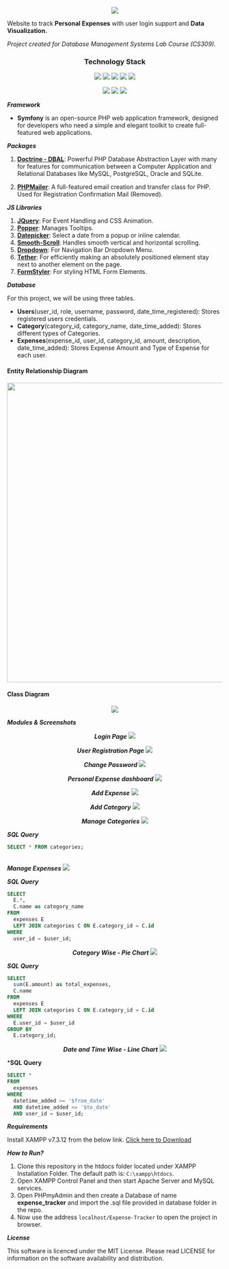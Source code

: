 
<p align="center">
<img src="https://user-images.githubusercontent.com/94285514/141747267-0d3d8d3b-d835-4487-9523-4bc54b319ffb.png" />
</p>

Website to track **Personal Expenses** with user login support and **Data Visualization.**

_Project created for Database Management Systems Lab Course (CS309)._

<h3 align="center">Technology Stack</h3>

<p align=center>

<img src="https://img.shields.io/badge/Xampp-F37623?style=for-the-badge&logo=xampp&logoColor=white" />
<img src="https://img.shields.io/badge/PHP-v7.3.12-777BB4?&style=for-the-badge&logo=php&?labelColor=777BB4&logoColor=white" />
<img src="https://img.shields.io/badge/symfony-%23000000.svg?style=for-the-badge&logo=symfony&logoColor=white" />
<img src="https://img.shields.io/badge/MySQL-005C84?style=for-the-badge&logo=mysql&logoColor=white" />
<img src="https://img.shields.io/badge/apache-%23D42029.svg?style=for-the-badge&logo=apache&logoColor=white" />

</p>

<p align="center">

<img src="https://img.shields.io/badge/HTML5-E34F26?style=for-the-badge&logo=html5&logoColor=white" />
<img src="https://img.shields.io/badge/CSS3-1572B6?style=for-the-badge&logo=css3&logoColor=white" />
<img src="https://img.shields.io/badge/JavaScript-323330?style=for-the-badge&logo=javascript&logoColor=F7DF1E" />

</p>

<!-- https://img.shields.io/badge/php-%23777BB4.svg?style=for-the-badge&logo=php&logoColor=white -->

**_Framework_**
- **Symfony** is an open-source PHP web application framework, designed for developers who need a simple and elegant toolkit to create full-featured web applications.

**_Packages_**

1. [**Doctrine - DBAL**](https://symfony.com/doc/current/doctrine.html): Powerful PHP Database Abstraction Layer with many for features for communication between a Computer Application and Relational Databases like MySQL, PostgreSQL, Oracle and SQLite.

2. [**PHPMailer**](https://github.com/infinitered/middleman-template/tree/master/source/libraries/vendor/phpmailer/phpmailer): A full-featured email creation and transfer class for PHP. Used for Registration Confirmation Mail (Removed).

**_JS Libraries_**

1. [**JQuery**](https://jquery.com/): For Event Handling and CSS Animation.
2. [**Popper**](https://github.com/popperjs/popper-core): Manages Tooltips.
3. [**Datepicker**](https://api.jqueryui.com/datepicker/): Select a date from a popup or inline calendar.
4. [**Smooth-Scroll**](https://github.com/cferdinandi/smooth-scroll): Handles smooth vertical and horizontal scrolling.
5. [**Dropdown**](https://getbootstrap.com/docs/4.0/components/dropdowns/): For Navigation Bar Dropdown Menu.
6. [**Tether**](http://tether.io/): For efficiently making an absolutely positioned element stay next to another element on the page.
7. [**FormStyler**](https://cdnjs.com/libraries/jQueryFormStyler): For styling HTML Form Elements.

**_Database_**

For this project, we will be using three tables.
 - **Users**(user_id, role, username, password, date_time_registered): Stores registered users credentials.
 - **Category**(category_id, category_name, date_time_added): Stores different types of Categories.
 - **Expenses**(expense_id, user_id, category_id, amount, description, date_time_added): Stores Expense Amount and Type of Expense for each user.

#### Entity Relationship Diagram
<p align="center">

<img src="https://user-images.githubusercontent.com/94285514/143732666-4dd9561b-a4a5-44e2-ba23-68222660cedd.jpg" width="700" height="">

</p>

#### Class Diagram
<p align="center">

<img src="https://user-images.githubusercontent.com/94285514/143071049-8af4925b-79fa-438c-a92e-efcbd2fd6ad0.jpg">

</p>

***Modules & Screenshots***


<p align="center">
<b><i>Login Page</i></b>
<img src="https://user-images.githubusercontent.com/94285514/143485149-3f251a62-1e4d-4f33-8e2c-c4b5d954d2f0.png">
</p>

<p align="center">
<b><i>User Registration Page</i></b>
<img src="https://user-images.githubusercontent.com/94285514/143485533-8ca75334-1264-400d-8685-e432a733576e.png">
</p>

<p align="center">
<b><i>Change Password</i></b>
<img src="https://user-images.githubusercontent.com/94285514/143530298-efecd690-b178-42d7-bbab-3d58cfe3aa33.png">
</p>

<p align="center">
<b><i>Personal Expense dashboard</i></b>
<img src="https://user-images.githubusercontent.com/94285514/143530231-13b76d18-b33e-4da7-9766-54bffa4d9df5.png">
</p>

<p align="center">
<b><i>Add Expense</i></b>
<img src="https://user-images.githubusercontent.com/94285514/143530667-cf87a892-a781-49ae-b943-2975b1ff32ca.png">
</p>

<p align="center">
<b><i>Add Category</i></b>
<img src="https://user-images.githubusercontent.com/94285514/143530664-b6607da8-9e42-46c0-90b1-d36285d17767.png">
</p>

<p align="center">
<b><i>Manage Categories</i></b>
<img src="https://user-images.githubusercontent.com/94285514/143530037-4847fafc-c106-4eee-b2ba-20b55b25e5c8.png">

***SQL Query***
```sql
SELECT * FROM categories;
```

<br>
<b><i>Manage Expenses</i></b>
<img src="https://user-images.githubusercontent.com/94285514/143530108-565e3caf-7e74-4b7e-b062-858059bd13cc.png">
</p>

***SQL Query***
```sql
SELECT 
  E.*, 
  C.name as category_name 
FROM 
  expenses E 
  LEFT JOIN categories C ON E.category_id = C.id 
WHERE 
  user_id = $user_id;
```
  
<p align="center">
<b><i>Category Wise - Pie Chart</i></b>
<img src="https://user-images.githubusercontent.com/94285514/143529827-eef436b2-d270-4078-ac99-e717bb77cba3.png">
</p>

***SQL Query***
```sql
SELECT 
  sum(E.amount) as total_expenses, 
  C.name 
FROM 
  expenses E 
  LEFT JOIN categories C ON E.category_id = C.id 
WHERE 
  E.user_id = $user_id 
GROUP BY 
  E.category_id;
```

<p align="center">
<b><i>Date and Time Wise - Line Chart</i></b>
<img src="https://user-images.githubusercontent.com/94285514/143763678-47726677-4dea-4b2a-96cb-09f2eb0d92a4.png">
</p>

***SQL Query**
```sql
SELECT * 
FROM 
  expenses 
WHERE 
  datetime_added >= '$from_date' 
  AND datetime_added <= '$to_date' 
  AND user_id = $user_id;
```

**_Requirements_**

Install XAMPP v7.3.12 from the below link. [Click here to Download](https://sourceforge.net/projects/xampp/files/XAMPP%20Windows/7.3.12/)

**_How to Run?_**

1. Clone this repository in the htdocs folder located under XAMPP Installation Folder. The default path is: ```C:\xampp\htdocs```.
2. Open XAMPP Control Panel and then start Apache Server and MySQL services.
3. Open PHPmyAdmin and then create a Database of name **expense_tracker** and import the .sql file provided in database folder in the repo.
4. Now use the address ```localhost/Expense-Tracker``` to open the project in browser.

**_License_**

This software is licenced under the MIT License. Please read LICENSE for information on the software availability and distribution.
